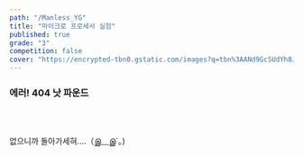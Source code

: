```yaml
---
path: "/Manless_YG"
title: "마이크로 프로세서 실험"
published: true
grade: "3"
competition: false
cover: "https://encrypted-tbn0.gstatic.com/images?q=tbn%3AANd9GcSUdYh8JTACmwQbD6nYnUQBfEF6ahKvuVRzMw&usqp=CAU"
---
```

<h3> 에러! 404 낫 파운드 </h3>
<br><br>
<p>
    없으니까 돌아가세혀....（இ﹏இ`｡)

</p>
<br><br><br><br>